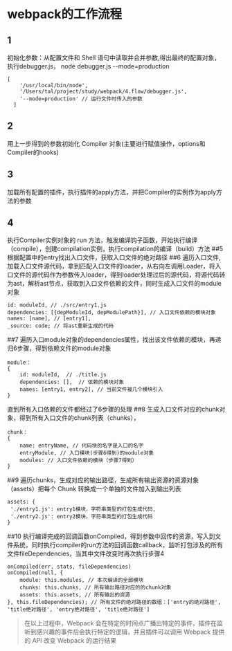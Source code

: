 # webpack的工作流程
## 1
 初始化参数：从配置文件和 Shell 语句中读取并合并参数,得出最终的配置对象，执行debugger.js， node debugger.js --mode=production 
 ```
 [
     '/usr/local/bin/node',
     '/Users/tal/project/study/webpack/4.flow/debugger.js',
     '--mode=production' // 运行文件时传入的参数
   ]
 ```
## 2
 用上一步得到的参数初始化 Compiler 对象(主要进行赋值操作，options和Compiler的hooks)
## 3
加载所有配置的插件，执行插件的apply方法，并把Compiler的实例作为apply方法的参数
## 4
执行Compiler实例对象的 run 方法，触发编译钩子函数，开始执行编译（compile），创建compilation实例，执行compilation的编译（build）方法
##5
根据配置中的entry找出入口文件，获取入口文件的绝对路径
##6
遍历入口文件,加载入口文件源代码，拿到匹配入口文件的loader，从右向左调用Loader，将入口文件的源代码作为参数传入loader，得到loader处理过后的源代码，将源代码转为ast，解析ast节点，获取到入口文件依赖的文件，同时生成入口文件的module对象

```
id: moduleId, // ./src/entry1.js
dependencies: [{depModuleId, depModulePath}], // 入口文件依赖的模块对象
names: [name], // [entry1],
_source: code; // 将ast重新生成的代码
```

##7
遍历入口module对象的dependencies属性，找出该文件依赖的模块，再递归6步骤，得到依赖文件的module对象
```
module： 
{
    id: moduleId,  // ./title.js
    dependencies: [],  // 依赖的模块对象
    names: [entry1, entry2], // 当前文件被几个模块引入
}
```
直到所有入口依赖的文件都经过了6步骤的处理
##8
生成入口文件对应的chunk对象，得到所有入口文件的chunk列表（chunks），
```
chunk： 
{
    name: entryName, // 代码块的名字是入口的名字
    entryModule, // 入口模块(步骤6得到)的module对象
    modules: // 入口文件依赖的模块（步骤7得到）
}
```
##9
遍历chunks，生成对应的输出路径，生成所有输出资源的资源对象（assets）把每个 Chunk 转换成一个单独的文件加入到输出列表
```
assets: {
 './entry1.js': entry1模块，字符串类型的打包生成代码,
 './entry2.js': entry2模块，字符串类型的打包生成代码
}
```
##10
执行编译完成的回调函数onCompiled，得到参数中回传的资源，写入到文件系统，同时执行compiler的run方法的回调函数callback，监听打包涉及的所有文件fileDependencies，当其中文件改变时再次执行步骤4
```
onCompiled(err, stats, fileDependencies)
onCompiled(null, {
    module: this.modules, // 本次编译的全部模块
    chunks: this.chunks, // 所有输出路径对应的的chunk对象
    assets: this.assets, // 所有输出的资源
}, this.fileDependencies); // 所有文件的绝对路径的数组：['entry的绝对路径', 'title绝对路径', 'entry绝对路径', 'title绝对路径']
```
> 在以上过程中，Webpack 会在特定的时间点广播出特定的事件，插件在监听到感兴趣的事件后会执行特定的逻辑，并且插件可以调用 Webpack 提供的 API 改变 Webpack 的运行结果
  

